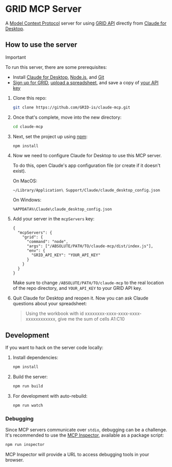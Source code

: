 # GRID MCP Server

A [Model Context Protocol](https://modelcontextprotocol.io/introduction) server for using [GRID API](https://grid.is/spreadsheet-api) directly from [Claude for Desktop](https://claude.ai/download).

## How to use the server

> [!IMPORTANT]
> To run this server, there are some prerequisites:
>
> - Install [Claude for Desktop](https://claude.ai/download), [Node.js](https://nodejs.org/en/download/), and [Git](https://git-scm.com/book/en/v2/Getting-Started-Installing-Git)
> - [Sign up for GRID](https://app.grid.is/), [upload a spreadsheet](https://app.grid.is/new), and save a copy of [your API key](https://app.grid.is/account/api-key)

1. Clone this repo:

   ```sh
   git clone https://github.com/GRID-is/claude-mcp.git
   ```

2. Once that's complete, move into the new directory:

   ```sh
   cd claude-mcp
   ```

3. Next, set the project up using [npm](https://docs.npmjs.com/cli/v11/commands/npm):

   ```sh
   npm install
   ```

4. Now we need to configure Claude for Desktop to use this MCP server.

   To do this, open Claude's app configuration file (or create if it doesn't exist).

   On MacOS:

   ```
   ~/Library/Application\ Support/Claude/claude_desktop_config.json
   ```

   On Windows:

   ```
   %APPDATA%\Claude\claude_desktop_config.json
   ```

5. Add your server in the `mcpServers` key:

   ```jsonc
   {
     "mcpServers": {
       "grid": {
         "command": "node",
         "args": ["/ABSOLUTE/PATH/TO/claude-mcp/dist/index.js"],
         "env": {
           "GRID_API_KEY": "YOUR_API_KEY"
         }
       }
     }
   }
   ```

   Make sure to change `/ABSOLUTE/PATH/TO/claude-mcp` to the real location of the repo directory, and `YOUR_API_KEY` to your GRID API key.

6. Quit Claude for Desktop and reopen it. Now you can ask Claude questions about your spreadsheet:

   > Using the workbook with id xxxxxxxx-xxxx-xxxx-xxxx-xxxxxxxxxxxx, give me the sum of cells A1:C10

## Development

If you want to hack on the server code locally:

1. Install dependencies:

   ```bash
   npm install
   ```

2. Build the server:

   ```bash
   npm run build
   ```

3. For development with auto-rebuild:

   ```bash
   npm run watch
   ```

### Debugging

Since MCP servers communicate over `stdio`, debugging can be a challenge. It's recommended to use the [MCP Inspector](https://github.com/modelcontextprotocol/inspector), available as a package script:

```bash
npm run inspector
```

MCP Inspector will provide a URL to access debugging tools in your browser.
